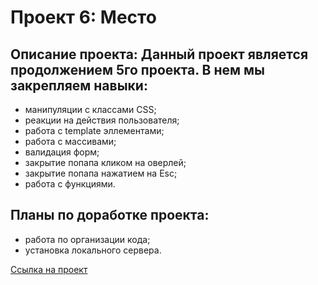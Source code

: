 # Проект 6: Место

## **Описание проекта:**  Данный проект является продолжением 5го проекта. В нем мы закрепляем навыки:

* манипуляции с классами CSS;
* реакции на действия пользователя;
* работа с template эллементами;
* работа с массивами;
* валидация форм;
* закрытие попапа кликом на оверлей;
* закрытие попапа нажатием на Esc;
* работа с функциями.

## **Планы по доработке проекта:**

* работа по организации кода;
* установка локального сервера.


[Ссылка на проект](https://elizavetakochneva.github.io/mesto/index.html)
